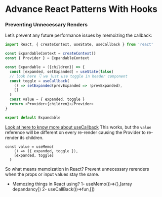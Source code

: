 # Advance React Patterns With Hooks
### Preventing Unnecessary Renders

Let’s prevent any future performance issues by memoizing the callback:
```js
import React, { createContext, useState, useCallback } from 'react'

const ExpandableContext = createContext()
const { Provider } = ExpandableContext

const Expandable = ({children}) => {
  const [expanded, setExpanded] = useState(false)
  // look here 👇 we just use toggle in header component
  const toggle = useCallback(
    () => setExpanded(prevExpanded => !prevExpanded),
    []
  )
  const value = { expanded, toggle }
  return <Provider>{children}</Provider>
}

export default Expandable
```
[Look at here to know more about useCallback](https://react-hooks-cheatsheet.com/usecallback)
This works, but the ```value``` reference will be different on every re-render causing the Provider to re-render its children.
```
const value = useMemo(
	() => ({ expanded, toggle }), 
	[expanded, toggle]
  )
  ```
  So what means memoization in React?
  Prevent unnecessary rerenders when the props or input values stay the same.
  - Memozing things in React using?
   1- useMemo(()=>{},[array depandancy])
   2- useCallBack(()=>fun,[])
